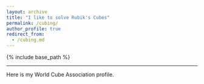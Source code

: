 ```yaml
---
layout: archive
title: "I like to solve Rubik's Cubes"
permalink: /cubing/
author_profile: true
redirect_from: 
  - /cubing.md
---
```


{% include base_path %}

***

Here is my World Cube Association profile.

